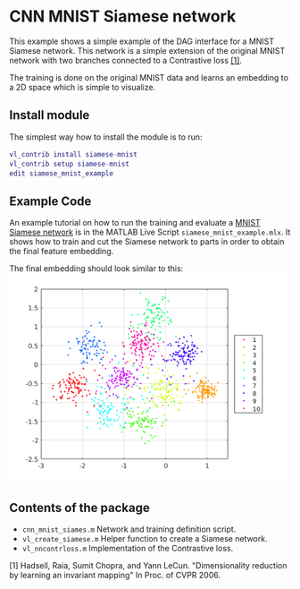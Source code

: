 # CNN MNIST Siamese network

This example shows a simple example of the DAG interface for a MNIST Siamese network. This network is a simple extension of the original MNIST network with two branches connected to a Contrastive loss [[1]](#hadsell16).

The training is done on the original MNIST data and learns an embedding to a 2D space which is simple to visualize.

## Install module
The simplest way how to install the module is to run:
```matlab
vl_contrib install siamese-mnist
vl_contrib setup siamese-mnist
edit siamese_mnist_example
```
## Example Code
An example tutorial on how to run the training and evaluate a [MNIST Siamese network](images/siamese_net.png) is in the MATLAB Live Script `siamese_mnist_example.mlx`. It shows how to train and cut the Siamese network to parts in order to obtain the final feature embedding.

The final embedding should look similar to this: ![Final embedding of the Siamese training](images/embedding.png)

## Contents of the package
* `cnn_mnist_siames.m` Network and training definition script.
* `vl_create_siamese.m` Helper function to create a Siamese network.
* `vl_nncontrloss.m` Implementation of the Contrastive loss.


<a name="hadsell06"></a>
[1] Hadsell, Raia, Sumit Chopra, and Yann LeCun.
"Dimensionality reduction by learning an invariant mapping"
In Proc. of CVPR 2006.
